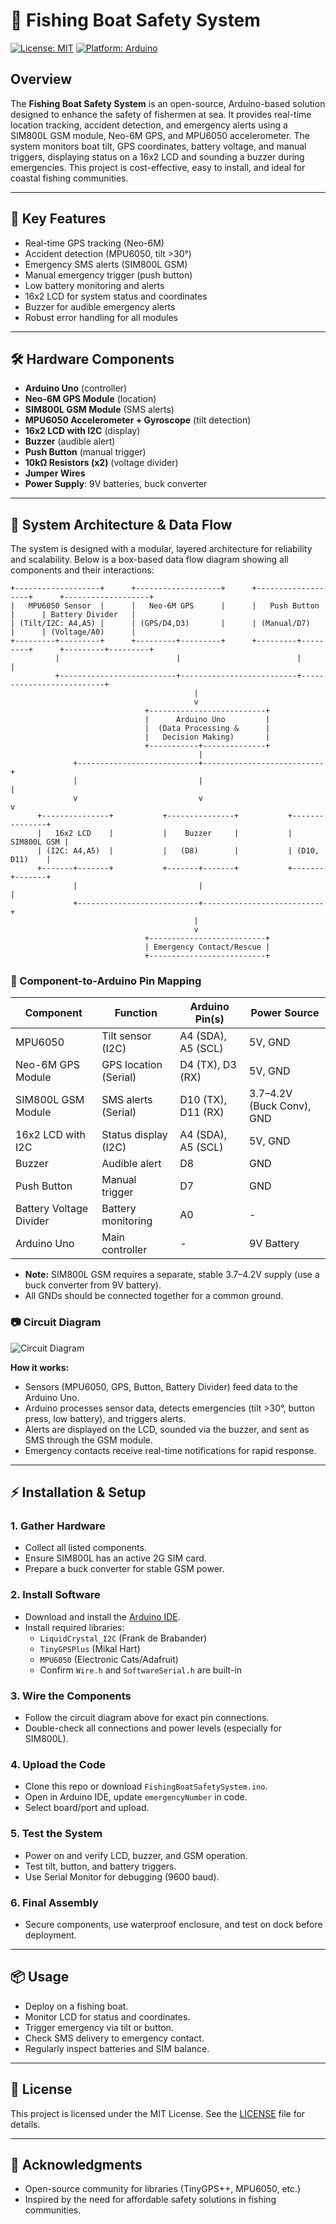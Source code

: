 # 🚤 Fishing Boat Safety System

[![License: MIT](https://img.shields.io/badge/License-MIT-yellow.svg)](LICENSE)
[![Platform: Arduino](https://img.shields.io/badge/platform-arduino-blue.svg)](https://www.arduino.cc/)

## Overview

The **Fishing Boat Safety System** is an open-source, Arduino-based solution designed to enhance the safety of fishermen at sea. It provides real-time location tracking, accident detection, and emergency alerts using a SIM800L GSM module, Neo-6M GPS, and MPU6050 accelerometer. The system monitors boat tilt, GPS coordinates, battery voltage, and manual triggers, displaying status on a 16x2 LCD and sounding a buzzer during emergencies. This project is cost-effective, easy to install, and ideal for coastal fishing communities.

---

## 🚀 Key Features
- Real-time GPS tracking (Neo-6M)
- Accident detection (MPU6050, tilt >30°)
- Emergency SMS alerts (SIM800L GSM)
- Manual emergency trigger (push button)
- Low battery monitoring and alerts
- 16x2 LCD for system status and coordinates
- Buzzer for audible emergency alerts
- Robust error handling for all modules

---

## 🛠️ Hardware Components
- **Arduino Uno** (controller)
- **Neo-6M GPS Module** (location)
- **SIM800L GSM Module** (SMS alerts)
- **MPU6050 Accelerometer + Gyroscope** (tilt detection)
- **16x2 LCD with I2C** (display)
- **Buzzer** (audible alert)
- **Push Button** (manual trigger)
- **10kΩ Resistors (x2)** (voltage divider)
- **Jumper Wires**
- **Power Supply**: 9V batteries, buck converter

---

## 🧩 System Architecture & Data Flow

The system is designed with a modular, layered architecture for reliability and scalability. Below is a box-based data flow diagram showing all components and their interactions:

```
+-------------------+      +-------------------+      +-------------------+      +-------------------+
|   MPU6050 Sensor  |      |   Neo-6M GPS      |      |   Push Button     |      | Battery Divider   |
| (Tilt/I2C: A4,A5) |      | (GPS/D4,D3)       |      | (Manual/D7)       |      | (Voltage/A0)      |
+---------+---------+      +---------+---------+      +---------+---------+      +---------+---------+
          |                          |                          |                          |
          +--------------------------+--------------------------+--------------------------+
                                         |
                                         v
                              +--------------------------+
                              |      Arduino Uno         |
                              |  (Data Processing &      |
                              |   Decision Making)       |
                              +-----------+--------------+
                                          |
              +---------------------------+---------------------------+
              |                           |                           |
              v                           v                           v
      +---------------+           +---------------+           +---------------+
      |   16x2 LCD    |           |    Buzzer     |           |   SIM800L GSM |
      | (I2C: A4,A5)  |           |   (D8)        |           | (D10, D11)    |
      +-------+-------+           +-------+-------+           +-------+-------+
              |                           |                           |
              +---------------------------+---------------------------+
                                         |
                                         v
                              +--------------------------+
                              | Emergency Contact/Rescue |
                              +--------------------------+
```

### 🧷 Component-to-Arduino Pin Mapping

| Component                | Function                | Arduino Pin(s)         | Power Source         |
|--------------------------|-------------------------|------------------------|----------------------|
| MPU6050                  | Tilt sensor (I2C)       | A4 (SDA), A5 (SCL)     | 5V, GND              |
| Neo-6M GPS Module        | GPS location (Serial)   | D4 (TX), D3 (RX)       | 5V, GND              |
| SIM800L GSM Module       | SMS alerts (Serial)     | D10 (TX), D11 (RX)     | 3.7–4.2V (Buck Conv), GND |
| 16x2 LCD with I2C        | Status display (I2C)    | A4 (SDA), A5 (SCL)     | 5V, GND              |
| Buzzer                   | Audible alert           | D8                     | GND                  |
| Push Button              | Manual trigger          | D7                     | GND                  |
| Battery Voltage Divider  | Battery monitoring      | A0                     | -                    |
| Arduino Uno              | Main controller         | -                      | 9V Battery           |

- **Note:** SIM800L GSM requires a separate, stable 3.7–4.2V supply (use a buck converter from 9V battery).
- All GNDs should be connected together for a common ground.

### 📷 Circuit Diagram

![Circuit Diagram](./Circuit%20Diagram/Circuit%20Diagram.png)

**How it works:**
- Sensors (MPU6050, GPS, Button, Battery Divider) feed data to the Arduino Uno.
- Arduino processes sensor data, detects emergencies (tilt >30°, button press, low battery), and triggers alerts.
- Alerts are displayed on the LCD, sounded via the buzzer, and sent as SMS through the GSM module.
- Emergency contacts receive real-time notifications for rapid response.

---

## ⚡ Installation & Setup

### 1. Gather Hardware
- Collect all listed components.
- Ensure SIM800L has an active 2G SIM card.
- Prepare a buck converter for stable GSM power.

### 2. Install Software
- Download and install the [Arduino IDE](https://www.arduino.cc/en/software).
- Install required libraries:
  - `LiquidCrystal_I2C` (Frank de Brabander)
  - `TinyGPSPlus` (Mikal Hart)
  - `MPU6050` (Electronic Cats/Adafruit)
  - Confirm `Wire.h` and `SoftwareSerial.h` are built-in

### 3. Wire the Components
- Follow the circuit diagram above for exact pin connections.
- Double-check all connections and power levels (especially for SIM800L).

### 4. Upload the Code
- Clone this repo or download `FishingBoatSafetySystem.ino`.
- Open in Arduino IDE, update `emergencyNumber` in code.
- Select board/port and upload.

### 5. Test the System
- Power on and verify LCD, buzzer, and GSM operation.
- Test tilt, button, and battery triggers.
- Use Serial Monitor for debugging (9600 baud).

### 6. Final Assembly
- Secure components, use waterproof enclosure, and test on dock before deployment.

---

## 📦 Usage
- Deploy on a fishing boat.
- Monitor LCD for status and coordinates.
- Trigger emergency via tilt or button.
- Check SMS delivery to emergency contact.
- Regularly inspect batteries and SIM balance.

---

## 📜 License
This project is licensed under the MIT License. See the [LICENSE](LICENSE) file for details.

---

## 🙏 Acknowledgments
- Open-source community for libraries (TinyGPS++, MPU6050, etc.)
- Inspired by the need for affordable safety solutions in fishing communities.
